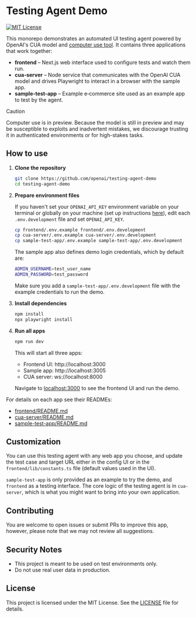# Testing Agent Demo

[![MIT License](https://img.shields.io/badge/License-MIT-green.svg)](frontend/LICENSE)

This monorepo demonstrates an automated UI testing agent powered by OpenAI's CUA model and [computer use tool](https://platform.openai.com/docs/guides/tools-computer-use). It contains three applications that work together:

- **frontend** – Next.js web interface used to configure tests and watch them run.
- **cua-server** – Node service that communicates with the OpenAI CUA model and drives Playwright to interact in a browser with the sample app.
- **sample-test-app** – Example e‑commerce site used as an example app to test by the agent.

> [!CAUTION]  
> Computer use is in preview. Because the model is still in preview and may be susceptible to exploits and inadvertent mistakes, we discourage trusting it in authenticated environments or for high-stakes tasks.

## How to use

1. **Clone the repository**

   ```bash
   git clone https://github.com/openai/testing-agent-demo
   cd testing-agent-demo
   ```

2. **Prepare environment files**

   If you haven't set your `OPENAI_API_KEY` environment variable on your terminal or globally on your machine (set up instructions [here](https://platform.openai.com/docs/libraries#create-and-export-an-api-key)), edit each `.env.development` file and set `OPENAI_API_KEY`.

   ```bash
   cp frontend/.env.example frontend/.env.development
   cp cua-server/.env.example cua-server/.env.development
   cp sample-test-app/.env.example sample-test-app/.env.development
   ```

   The sample app also defines demo login credentials, which by default are:

   ```bash
   ADMIN_USERNAME=test_user_name
   ADMIN_PASSWORD=test_password
   ```

   Make sure you add a `sample-test-app/.env.development` file with the example credentials to run the demo.

3. **Install dependencies**

   ```bash
   npm install
   npx playwright install
   ```

4. **Run all apps**

   ```bash
   npm run dev
   ```

   This will start all three apps:

   - Frontend UI: http://localhost:3000
   - Sample app: http://localhost:3005
   - CUA server: ws://localhost:8000

   Navigate to [localhost:3000](http://localhost:3000) to see the frontend UI and run the demo.

For details on each app see their READMEs:

- [frontend/README.md](frontend/README.md)
- [cua-server/README.md](cua-server/README.md)
- [sample-test-app/README.md](sample-test-app/README.md)

## Customization

You can use this testing agent with any web app you choose, and update the test case and target URL either in the config UI or in the `frontend/lib/constants.ts` file (default values used in the UI).

`sample-test-app` is only provided as an example to try the demo, and `frontend` as a testing interface. The core logic of the testing agent is in `cua-server`, which is what you might want to bring into your own application.

## Contributing

You are welcome to open issues or submit PRs to improve this app, however, please note that we may not review all suggestions.

## Security Notes

- This project is meant to be used on test environments only.
- Do not use real user data in production.

## License

This project is licensed under the MIT License. See the [LICENSE](LICENSE) file for details.
